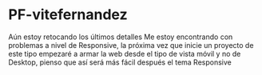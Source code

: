 # PF-vitefernandez
Aún estoy retocando los últimos detalles
Me estoy encontrando  con problemas a nivel de Responsive, la próxima vez que inicie un proyecto de este tipo empezaré a armar la web desde el tipo de vista móvil y no de Desktop, pienso que así será más fácil después el tema Responsive
